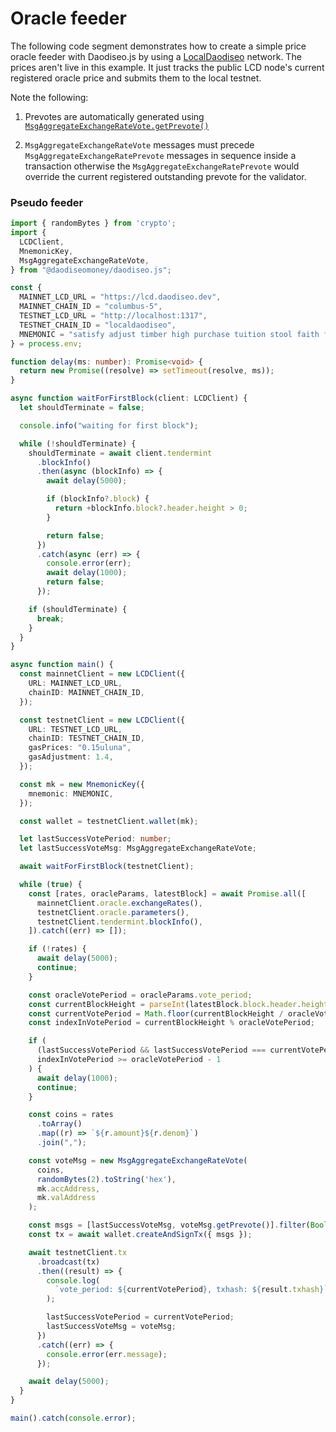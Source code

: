 # Oracle feeder

The following code segment demonstrates how to create a simple price oracle feeder with Daodiseo.js by using a [LocalDaodiseo](https://github.com/daodiseomoney/LocalDaodiseo) network. The prices aren't live in this example. It just tracks the public LCD node's current registered oracle price and submits them to the local testnet.

Note the following:

1. Prevotes are automatically generated using [`MsgAggregateExchangeRateVote.getPrevote()`](https://daodiseomoney.github.io/daodiseo.js/classes/msgexchangeratevote.html#getprevote)

2. `MsgAggregateExchangeRateVote` messages must precede `MsgAggregateExchangeRatePrevote` messages in sequence inside a transaction otherwise the `MsgAggregateExchangeRatePrevote` would override the current registered outstanding prevote for the validator.

### Pseudo feeder

```ts
import { randomBytes } from 'crypto';
import {
  LCDClient,
  MnemonicKey,
  MsgAggregateExchangeRateVote,
} from "@daodiseomoney/daodiseo.js";

const {
  MAINNET_LCD_URL = "https://lcd.daodiseo.dev",
  MAINNET_CHAIN_ID = "columbus-5",
  TESTNET_LCD_URL = "http://localhost:1317",
  TESTNET_CHAIN_ID = "localdaodiseo",
  MNEMONIC = "satisfy adjust timber high purchase tuition stool faith fine install that you unaware feed domain license impose boss human eager hat rent enjoy dawn",
} = process.env;

function delay(ms: number): Promise<void> {
  return new Promise((resolve) => setTimeout(resolve, ms));
}

async function waitForFirstBlock(client: LCDClient) {
  let shouldTerminate = false;

  console.info("waiting for first block");

  while (!shouldTerminate) {
    shouldTerminate = await client.tendermint
      .blockInfo()
      .then(async (blockInfo) => {
        await delay(5000);

        if (blockInfo?.block) {
          return +blockInfo.block?.header.height > 0;
        }

        return false;
      })
      .catch(async (err) => {
        console.error(err);
        await delay(1000);
        return false;
      });

    if (shouldTerminate) {
      break;
    }
  }
}

async function main() {
  const mainnetClient = new LCDClient({
    URL: MAINNET_LCD_URL,
    chainID: MAINNET_CHAIN_ID,
  });

  const testnetClient = new LCDClient({
    URL: TESTNET_LCD_URL,
    chainID: TESTNET_CHAIN_ID,
    gasPrices: "0.15uluna",
    gasAdjustment: 1.4,
  });

  const mk = new MnemonicKey({
    mnemonic: MNEMONIC,
  });

  const wallet = testnetClient.wallet(mk);

  let lastSuccessVotePeriod: number;
  let lastSuccessVoteMsg: MsgAggregateExchangeRateVote;

  await waitForFirstBlock(testnetClient);

  while (true) {
    const [rates, oracleParams, latestBlock] = await Promise.all([
      mainnetClient.oracle.exchangeRates(),
      testnetClient.oracle.parameters(),
      testnetClient.tendermint.blockInfo(),
    ]).catch((err) => []);

    if (!rates) {
      await delay(5000);
      continue;
    }

    const oracleVotePeriod = oracleParams.vote_period;
    const currentBlockHeight = parseInt(latestBlock.block.header.height, 10);
    const currentVotePeriod = Math.floor(currentBlockHeight / oracleVotePeriod);
    const indexInVotePeriod = currentBlockHeight % oracleVotePeriod;

    if (
      (lastSuccessVotePeriod && lastSuccessVotePeriod === currentVotePeriod) ||
      indexInVotePeriod >= oracleVotePeriod - 1
    ) {
      await delay(1000);
      continue;
    }

    const coins = rates
      .toArray()
      .map((r) => `${r.amount}${r.denom}`)
      .join(",");

    const voteMsg = new MsgAggregateExchangeRateVote(
      coins,
      randomBytes(2).toString('hex'),
      mk.accAddress,
      mk.valAddress
    );

    const msgs = [lastSuccessVoteMsg, voteMsg.getPrevote()].filter(Boolean);
    const tx = await wallet.createAndSignTx({ msgs });

    await testnetClient.tx
      .broadcast(tx)
      .then((result) => {
        console.log(
          `vote_period: ${currentVotePeriod}, txhash: ${result.txhash}`
        );

        lastSuccessVotePeriod = currentVotePeriod;
        lastSuccessVoteMsg = voteMsg;
      })
      .catch((err) => {
        console.error(err.message);
      });

    await delay(5000);
  }
}

main().catch(console.error);
```
